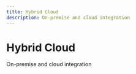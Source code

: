 ```yaml
---
title: Hybrid Cloud
description: On-premise and cloud integration
---
```


# Hybrid Cloud

On-premise and cloud integration
